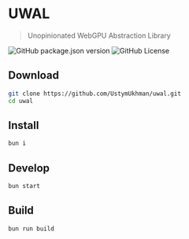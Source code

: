 # UWAL

> Unopinionated WebGPU Abstraction Library

<!-- ![GitHub deployments](https://img.shields.io/github/deployments/UstymUkhman/uwal/github-pages?style=flat-square) -->
<!-- ![npm bundle size](https://img.shields.io/bundlephobia/min/uwal?style=flat-square) -->
![GitHub package.json version](https://img.shields.io/github/package-json/v/UstymUkhman/uwal?color=orange&style=flat-square)
![GitHub License](https://img.shields.io/github/license/UstymUkhman/uwal?color=lightgrey&style=flat-square)

## Download

```bash
git clone https://github.com/UstymUkhman/uwal.git
cd uwal
```

## Install

```bash
bun i
```

## Develop

```bash
bun start
```

## Build

```bash
bun run build
```
